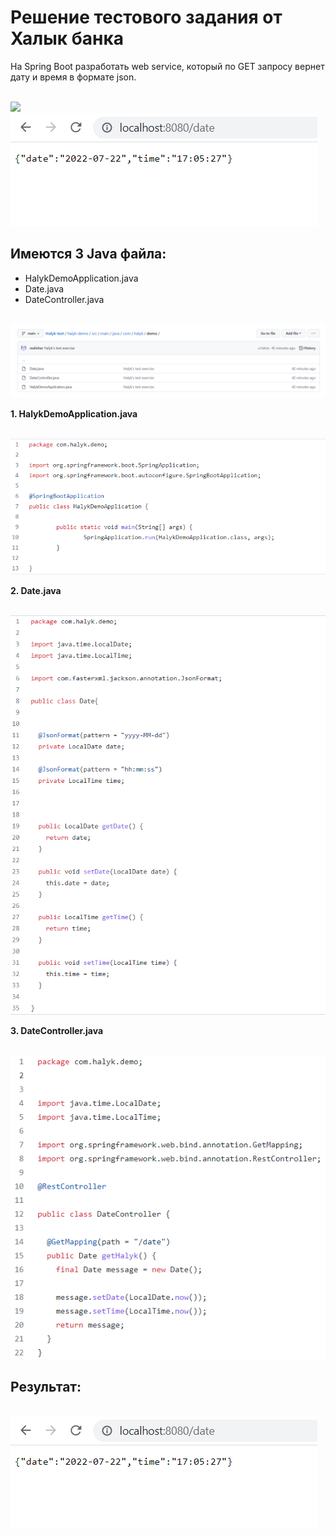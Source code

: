  
# Решение тестового задания от Халык банка
На Spring Boot разработать web service, который по GET запросу вернет дату и время в
формате json.

</br>
<img src="https://cdn.coursehunter.net/category/spring-boot.png" width="350" >
</br>
<img src="https://github.com/realisher/Halyk-test/blob/main/imgs/screen1.PNG" >
</br> 


 


## Имеются 3 Java файла:
* HalykDemoApplication.java
* Date.java
* DateController.java
</br>
<img src="https://github.com/realisher/Halyk-test/blob/main/imgs/screen2.PNG" >
</br>



**1. HalykDemoApplication.java**

</br>
<img src="https://github.com/realisher/Halyk-test/blob/main/imgs/screen3.PNG" >
</br>




**2. Date.java**

</br>
<img src="https://github.com/realisher/Halyk-test/blob/main/imgs/screen4.PNG" >
</br>

**3. DateController.java**

</br>
<img src="https://github.com/realisher/Halyk-test/blob/main/imgs/screen5.PNG" >
</br>

## Результат:

</br>
<img src="https://github.com/realisher/Halyk-test/blob/main/imgs/screen1.PNG" >
</br>

